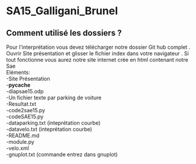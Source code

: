 # SA15_Galligani_Brunel


## Comment utilisé les dossiers ?

Pour l'interprétation vous devez télécharger notre dossier Git hub complet .
<br/>
Ouvrir Site présentation et glisser le fichier 
index  dans votre navigateur . 
Si tout fonctionne vous aurez notre site internet crée en html contenant notre Sae 
<br/>
Eléments:
<br/>
-Site Présentation
<br/>
-__pycache__
<br/>
-diapsae15.odp
<br/>
-Un fichier texte par parking de voiture 
<br/>
-Resultat.txt 
<br/>
-code2sae15.py
<br/>
-codeSAE15.py
<br/>
-dataparking.txt  (inteprétation courbe)
<br/>
-datavelo.txt  (inteprétation courbe)
<br/>
-README.md
<br/>
-module.py
<br/>
-velo.xml
<br/>
-gnuplot.txt (commande entrez dans gnuplot)
